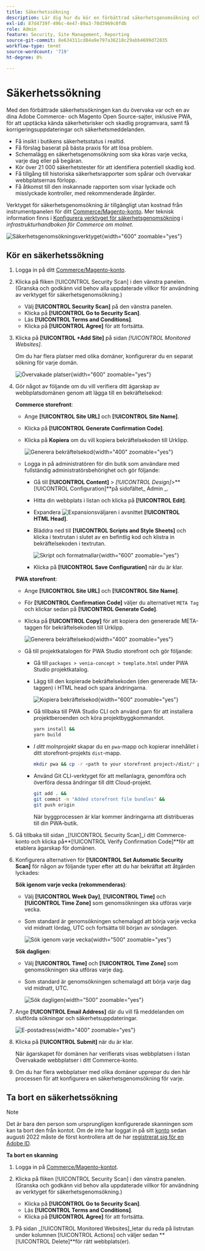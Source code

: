 ```yaml
---
title: Säkerhetssökning
description: Lär dig hur du kör en förbättrad säkerhetsgenomsökning och övervakar alla dina Adobe Commerce- och Magento Open Source-sajter.
exl-id: 87d4739f-496c-4e47-89a3-70d3969c0fdb
role: Admin
feature: Security, Site Management, Reporting
source-git-commit: 8e634311cd84a9e797a36218c29abb4699d72835
workflow-type: tm+mt
source-wordcount: '719'
ht-degree: 0%

---
```


# Säkerhetssökning

Med den förbättrade säkerhetssökningen kan du övervaka var och en av dina Adobe Commerce- och Magento Open Source-sajter, inklusive PWA, för att upptäcka kända säkerhetsrisker och skadlig programvara, samt få korrigeringsuppdateringar och säkerhetsmeddelanden.

- Få insikt i butikens säkerhetsstatus i realtid.
- Få förslag baserat på bästa praxis för att lösa problem.
- Schemalägg en säkerhetsgenomsökning som ska köras varje vecka, varje dag eller på begäran.
- Kör över 21 000 säkerhetstester för att identifiera potentiell skadlig kod.
- Få tillgång till historiska säkerhetsrapporter som spårar och övervakar webbplatsernas förlopp.
- Få åtkomst till den inskannade rapporten som visar lyckade och misslyckade kontroller, med rekommenderade åtgärder.

Verktyget för säkerhetsgenomsökning är tillgängligt utan kostnad från instrumentpanelen för ditt [Commerce/Magento-konto](../getting-started/commerce-account-create.md). Mer teknisk information finns i [Konfigurera verktyget för säkerhetsgenomsökning](https://experienceleague.adobe.com/docs/commerce-cloud-service/user-guide/launch/overview.html#set-up-the-security-scan-tool) i _infrastrukturhandboken för Commerce om molnet_.

![Säkerhetsgenomsökningsverktyget](./assets/magento-security-scan.png){width="600" zoomable="yes"}

## Kör en säkerhetssökning

1. Logga in på ditt [Commerce/Magento-konto](../getting-started/commerce-account-create.md).

1. Klicka på fliken [!UICONTROL Security Scan] i den vänstra panelen. (Granska och godkänn vid behov alla uppdaterade villkor för användning av verktyget för säkerhetsgenomsökning.)

   - Välj **[!UICONTROL Security Scan]** på den vänstra panelen.
   - Klicka på **[!UICONTROL Go to Security Scan]**.
   - Läs **[!UICONTROL Terms and Conditions]**.
   - Klicka på **[!UICONTROL Agree]** för att fortsätta.

1. Klicka på **[!UICONTROL +Add Site]** på sidan _[!UICONTROL Monitored Websites]_.

   Om du har flera platser med olika domäner, konfigurerar du en separat sökning för varje domän.

   ![Övervakade platser](./assets/monitored-website.png){width="600" zoomable="yes"}

1. Gör något av följande om du vill verifiera ditt ägarskap av webbplatsdomänen genom att lägga till en bekräftelsekod:

   **Commerce storefront**:

   - Ange **[!UICONTROL Site URL]** och **[!UICONTROL Site Name]**.
   - Klicka på **[!UICONTROL Generate Confirmation Code]**.
   - Klicka på **Kopiera** om du vill kopiera bekräftelsekoden till Urklipp.

     ![Generera bekräftelsekod](./assets/scan-site1.png){width="400" zoomable="yes"}

   - Logga in på administratören för din butik som användare med fullständig administratörsbehörighet och gör följande:

      - Gå till **[!UICONTROL Content]** > _[!UICONTROL Design]_>**[!UICONTROL Configuration]**på sidofältet_ Admin _.
      - Hitta din webbplats i listan och klicka på **[!UICONTROL Edit]**.
      - Expandera ![Expansionsväljaren](../assets/icon-display-expand.png) i avsnittet **[!UICONTROL HTML Head]**.
      - Bläddra ned till **[!UICONTROL Scripts and Style Sheets]** och klicka i textrutan i slutet av en befintlig kod och klistra in bekräftelsekoden i textrutan.

        ![Skript och formatmallar](./assets/scan-paste-code.png){width="600" zoomable="yes"}

      - Klicka på **[!UICONTROL Save Configuration]** när du är klar.

   **PWA storefront**:

   - Ange **[!UICONTROL Site URL]** och **[!UICONTROL Site Name]**.

   - För **[!UICONTROL Confirmation Code]** väljer du alternativet `META Tag` och klickar sedan på **[!UICONTROL Generate Code]**.

   - Klicka på **[!UICONTROL Copy]** för att kopiera den genererade META-taggen för bekräftelsekoden till Urklipp.

     ![Generera bekräftelsekod](./assets/scan-site2.png){width="400" zoomable="yes"}

   - Gå till projektkatalogen för PWA Studio storefront och gör följande:

      - Gå till `packages > venia-concept > template.html` under PWA Studio projektkatalog.
      - Lägg till den kopierade bekräftelsekoden (den genererade META-taggen) i HTML head och spara ändringarna.

        ![Kopiera bekräftelsekod](./assets/code-pwa.png){width="600" zoomable="yes"}

      - Gå tillbaka till PWA Studio CLI och använd garn för att installera projektberoenden och köra projektbyggkommandot.

        ```sh
        yarn install &&
        yarn build
        ```

      - *I ditt molnprojekt* skapar du en `pwa`-mapp och kopierar innehållet i ditt storefront-projekts `dist`-mapp.

        ```sh
        mkdir pwa && cp -r <path to your storefront project>/dist/* pwa
        ```

      - Använd Git CLI-verktyget för att mellanlagra, genomföra och överföra dessa ändringar till ditt Cloud-projekt.

        ```sh
        git add . &&
        git commit -m "Added storefront file bundles" &&
        git push origin
        ```

        När byggprocessen är klar kommer ändringarna att distribueras till din PWA-butik.

1. Gå tillbaka till sidan _[!UICONTROL Security Scan]_i ditt Commerce-konto och klicka på&#x200B;**[!UICONTROL Verify Confirmation Code]**för att etablera ägarskap för domänen.

1. Konfigurera alternativen för **[!UICONTROL Set Automatic Security Scan]** för någon av följande typer efter att du har bekräftat att åtgärden lyckades:

   **Sök igenom varje vecka (rekommenderas)**:

   - Välj **[!UICONTROL Week Day]**, **[!UICONTROL Time]** och **[!UICONTROL Time Zone]** som genomsökningen ska utföras varje vecka.
   - Som standard är genomsökningen schemalagd att börja varje vecka vid midnatt lördag, UTC och fortsätta till början av söndagen.

     ![Sök igenom varje vecka](./assets/scan-weekly.png){width="500" zoomable="yes"}

   **Sök dagligen**:

   - Välj **[!UICONTROL Time]** och **[!UICONTROL Time Zone]** som genomsökningen ska utföras varje dag.
   - Som standard är genomsökningen schemalagd att börja varje dag vid midnatt, UTC.

     ![Sök dagligen](./assets/scan-daily.png){width="500" zoomable="yes"}

1. Ange **[!UICONTROL Email Address]** där du vill få meddelanden om slutförda sökningar och säkerhetsuppdateringar.

   ![E-postadress](./assets/scan-notification-email.png){width="400" zoomable="yes"}

1. Klicka på **[!UICONTROL Submit]** när du är klar.

   När ägarskapet för domänen har verifierats visas webbplatsen i listan Övervakade webbplatser i ditt Commerce-konto.

1. Om du har flera webbplatser med olika domäner upprepar du den här processen för att konfigurera en säkerhetsgenomsökning för varje.

## Ta bort en säkerhetssökning

>[!NOTE]
>
>Det är bara den person som ursprungligen konfigurerade skanningen som kan ta bort den från kontot. Om de inte har loggat in på sitt [konto](https://account.magento.com) sedan augusti 2022 måste de först kontrollera att de har [registrerat sig för en Adobe ID](https://account.magento.com).

**Ta bort en skanning**

1. Logga in på [Commerce/Magento-kontot](../getting-started/commerce-account-create.md).

1. Klicka på fliken [!UICONTROL Security Scan] i den vänstra panelen. (Granska och godkänn vid behov alla uppdaterade villkor för användning av verktyget för säkerhetsgenomsökning.)

   - Klicka på **[!UICONTROL Go to Security Scan]**.
   - Läs **[!UICONTROL Terms and Conditions]**.
   - Klicka på **[!UICONTROL Agree]** för att fortsätta.

1. På sidan _[!UICONTROL Monitored Websites]_letar du reda på listrutan under kolumnen [!UICONTROL Actions] och väljer sedan **[!UICONTROL Delete]**för rätt webbplats(er).
